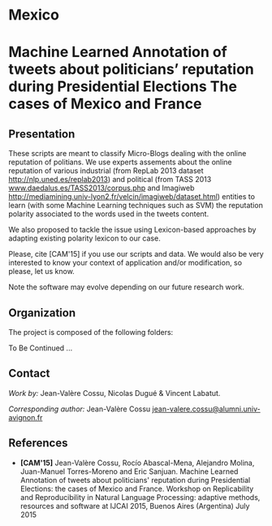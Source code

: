 # Mexico
Machine Learned Annotation of tweets about politicians’ reputation during Presidential Elections The cases of Mexico and France
 ==============================

## Presentation
These scripts are meant to classify Micro-Blogs dealing with the online reputation of politians. We use experts assements about the online reputation of various industrial (from RepLab 2013 dataset http://nlp.uned.es/replab2013) and political (from TASS 2013 www.daedalus.es/TASS2013/corpus.php and Imagiweb http://mediamining.univ-lyon2.fr/velcin/imagiweb/dataset.html) entities to learn (with some Machine Learning techniques such as SVM) the reputation polarity associated to the words used in the tweets content.

We also proposed to tackle the issue using Lexicon-based approaches by adapting existing polarity lexicon to our case.

Please, cite [CAM'15] if you use our scripts and data. We would also be very interested to know your context of application and/or modification, so please, let us know.
 
Note the software may evolve depending on our future research work.
 
## Organization
The project is composed of the following folders:

To Be Continued ... 

## Contact
*Work by:* Jean-Valère Cossu, Nicolas Dugué & Vincent Labatut.

*Corresponding author:* Jean-Valère Cossu <jean-valere.cossu@alumni.univ-avignon.fr>

## References
* **[CAM'15]** Jean-Valère Cossu, Rocío Abascal-Mena, Alejandro Molina, Juan-Manuel Torres-Moreno and Eric Sanjuan. Machine Learned Annotation of tweets about politicians' reputation during Presidential Elections: the cases of Mexico and France. Workshop on Replicability and Reproducibility in Natural Language Processing: adaptive methods, resources and software at IJCAI 2015, Buenos Aires (Argentina) July 2015
